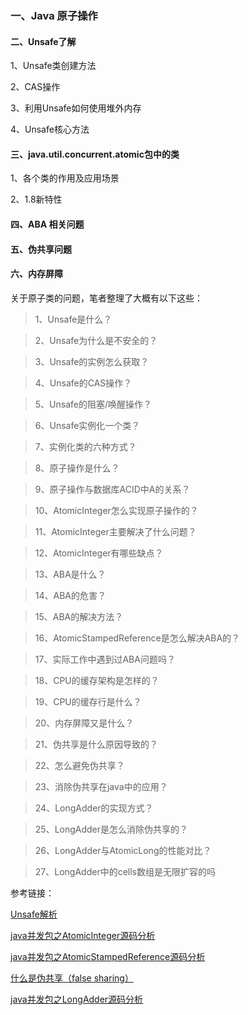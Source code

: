 ### 一、Java 原子操作

#### 二、Unsafe了解

1、Unsafe类创建方法

2、CAS操作

3、利用Unsafe如何使用堆外内存

4、Unsafe核心方法


#### 三、java.util.concurrent.atomic包中的类

1、各个类的作用及应用场景

2、1.8新特性


#### 四、ABA 相关问题

#### 五、伪共享问题


#### 六、内存屏障



关于原子类的问题，笔者整理了大概有以下这些：
>1、Unsafe是什么？

>2、Unsafe为什么是不安全的？

>3、Unsafe的实例怎么获取？

>4、Unsafe的CAS操作？

>5、Unsafe的阻塞/唤醒操作？

>6、Unsafe实例化一个类？

>7、实例化类的六种方式？

>8、原子操作是什么？

>9、原子操作与数据库ACID中A的关系？

>10、AtomicInteger怎么实现原子操作的？

>11、AtomicInteger主要解决了什么问题？

>12、AtomicInteger有哪些缺点？

>13、ABA是什么？

>14、ABA的危害？

>15、ABA的解决方法？

>16、AtomicStampedReference是怎么解决ABA的？

>17、实际工作中遇到过ABA问题吗？

>18、CPU的缓存架构是怎样的？

>19、CPU的缓存行是什么？

>20、内存屏障又是什么？

>21、伪共享是什么原因导致的？

>22、怎么避免伪共享？

>23、消除伪共享在java中的应用？

>24、LongAdder的实现方式？

>25、LongAdder是怎么消除伪共享的？

>26、LongAdder与AtomicLong的性能对比？

>27、LongAdder中的cells数组是无限扩容的吗




参考链接：

[Unsafe解析](https://mp.weixin.qq.com/s/0s-u-MysppIaIHVrshp9fA)

[java并发包之AtomicInteger源码分析](https://mp.weixin.qq.com/s/DdwSC5bYgFCWwnb0jxkspg)

[java并发包之AtomicStampedReference源码分析](https://mp.weixin.qq.com/s/7pY1jKNVB_dvadZRIzmD1Q)

[什么是伪共享（false sharing）](https://mp.weixin.qq.com/s/rd13SOSxhLA6TT13N9ni8Q)

[java并发包之LongAdder源码分析](https://mp.weixin.qq.com/s/_-z1Bz2iMiK1tQnaDD4N6Q)
